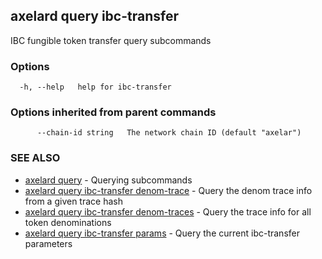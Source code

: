 ## axelard query ibc-transfer

IBC fungible token transfer query subcommands

### Options

```
  -h, --help   help for ibc-transfer
```

### Options inherited from parent commands

```
      --chain-id string   The network chain ID (default "axelar")
```

### SEE ALSO

- [axelard query](axelard_query.md)	 - Querying subcommands
- [axelard query ibc-transfer denom-trace](axelard_query_ibc-transfer_denom-trace.md)	 - Query the denom trace info from a given trace hash
- [axelard query ibc-transfer denom-traces](axelard_query_ibc-transfer_denom-traces.md)	 - Query the trace info for all token denominations
- [axelard query ibc-transfer params](axelard_query_ibc-transfer_params.md)	 - Query the current ibc-transfer parameters
